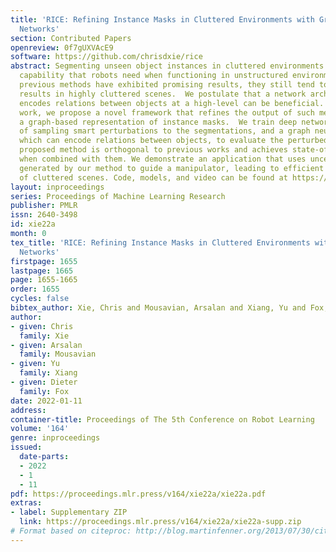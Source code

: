 ```yaml
---
title: 'RICE: Refining Instance Masks in Cluttered Environments with Graph Neural
  Networks'
section: Contributed Papers
openreview: 0f7gUXVAcE9
software: https://github.com/chrisdxie/rice
abstract: Segmenting unseen object instances in cluttered environments is an important
  capability that robots need when functioning in unstructured environments. While
  previous methods have exhibited promising results, they still tend to provide incorrect
  results in highly cluttered scenes.  We postulate that a network architecture that
  encodes relations between objects at a high-level can be beneficial. Thus, in this
  work, we propose a novel framework that refines the output of such methods by utilizing
  a graph-based representation of instance masks.  We train deep networks capable
  of sampling smart perturbations to the segmentations, and a graph neural network,
  which can encode relations between objects, to evaluate the perturbed segmentations.  Our
  proposed method is orthogonal to previous works and achieves state-of-the-art performance
  when combined with them. We demonstrate an application that uses uncertainty estimates
  generated by our method to guide a manipulator, leading to efficient understanding
  of cluttered scenes. Code, models, and video can be found at https://github.com/chrisdxie/rice.
layout: inproceedings
series: Proceedings of Machine Learning Research
publisher: PMLR
issn: 2640-3498
id: xie22a
month: 0
tex_title: 'RICE: Refining Instance Masks in Cluttered Environments with Graph Neural
  Networks'
firstpage: 1655
lastpage: 1665
page: 1655-1665
order: 1655
cycles: false
bibtex_author: Xie, Chris and Mousavian, Arsalan and Xiang, Yu and Fox, Dieter
author:
- given: Chris
  family: Xie
- given: Arsalan
  family: Mousavian
- given: Yu
  family: Xiang
- given: Dieter
  family: Fox
date: 2022-01-11
address:
container-title: Proceedings of The 5th Conference on Robot Learning
volume: '164'
genre: inproceedings
issued:
  date-parts:
  - 2022
  - 1
  - 11
pdf: https://proceedings.mlr.press/v164/xie22a/xie22a.pdf
extras:
- label: Supplementary ZIP
  link: https://proceedings.mlr.press/v164/xie22a/xie22a-supp.zip
# Format based on citeproc: http://blog.martinfenner.org/2013/07/30/citeproc-yaml-for-bibliographies/
---
```


